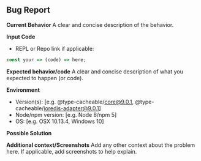 ## Bug Report

**Current Behavior**
A clear and concise description of the behavior.

**Input Code**

- REPL or Repo link if applicable:

```ts
const your => (code) => here;
```

**Expected behavior/code**
A clear and concise description of what you expected to happen (or code).

**Environment**

- Version(s): [e.g. @type-cacheable/core@9.0.1, @type-cacheable/ioredis-adapter@9.0.1]
- Node/npm version: [e.g. Node 8/npm 5]
- OS: [e.g. OSX 10.13.4, Windows 10]

**Possible Solution**

<!--- Only if you have suggestions on a fix for the bug -->

**Additional context/Screenshots**
Add any other context about the problem here. If applicable, add screenshots to help explain.
